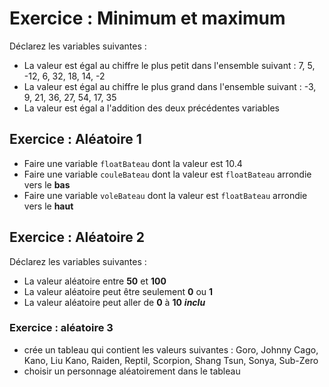 # Exercice : Minimum et maximum

Déclarez les variables suivantes : 

- La valeur est égal au chiffre le plus petit dans l'ensemble suivant :  7, 5, -12, 6, 32, 18, 14, -2
- La valeur est égal au chiffre le plus grand dans l'ensemble suivant : -3, 9, 21, 36, 27, 54, 17, 35
- La valeur est égal a l'addition des deux précédentes variables

## Exercice : Aléatoire 1

- Faire une variable `floatBateau` dont la valeur est 10.4
- Faire une variable `couleBateau` dont la valeur est `floatBateau` arrondie vers le **bas**
- Faire une variable `voleBateau` dont la valeur est `floatBateau` arrondie vers le **haut**

## Exercice : Aléatoire 2 

Déclarez les variables suivantes : 

- La valeur aléatoire entre **50** et **100**
- La valeur aléatoire peut être seulement **0** ou **1**
- La valeur aléatoire peut aller de **0** à **10** __*inclu*__


### Exercice : aléatoire 3

* crée un tableau qui contient les valeurs suivantes : Goro, Johnny Cago, Kano, Liu Kano, Raiden, Reptil, Scorpion, Shang Tsun, Sonya, Sub-Zero
* choisir un personnage aléatoirement dans le tableau













